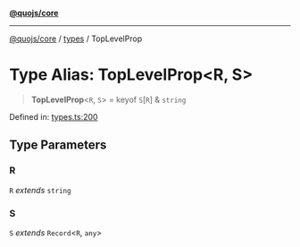 [**@quojs/core**](../../README.md)

***

[@quojs/core](../../README.md) / [types](../README.md) / TopLevelProp

# Type Alias: TopLevelProp\<R, S\>

> **TopLevelProp**\<`R`, `S`\> = keyof `S`\[`R`\] & `string`

Defined in: [types.ts:200](https://github.com/quojs/quojs/blob/9e23886b2a0ad7a76f8b24da404b10a06002a0ea/packages/core/src/types.ts#L200)

## Type Parameters

### R

`R` *extends* `string`

### S

`S` *extends* `Record`\<`R`, `any`\>
